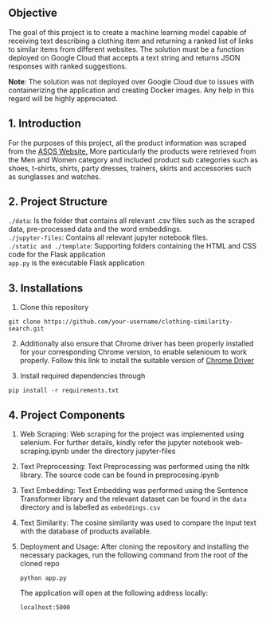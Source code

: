 Objective
---------

The goal of this project is to create a machine learning model capable of receiving text describing a clothing item and returning a ranked list of links to similar items from different websites. The solution must be a function deployed on Google Cloud that accepts a text string and returns JSON responses with ranked suggestions.

**Note**: The solution was not deployed over Google Cloud due to issues with containerizing the application and creating Docker images. Any help in this regard will be highly appreciated.

## 1. Introduction

For the purposes of this project, all the product information was scraped from the [ASOS Website.](https://www.asos.com/) More particularly the products were retrieved from the Men and Women category and included product sub categories such as shoes, t-shirts, shirts, party dresses, trainers, skirts and accessories such as sunglasses and watches.

## 2. Project Structure

`./data`: Is the folder that contains all relevant .csv files such as the scraped data, pre-processed data and the word embeddings.<br>
`./jupyter-files`: Contains all relevant jupyter notebook files.<br>
`./static and ./template`: Supporting folders containing the HTML and CSS code for the Flask application<br>
`app.py` is the executable Flask application

## 3. Installations

1. Clone this repository

```
git clone https://github.com/your-username/clothing-similarity-search.git
```

2. Additionally also ensure that Chrome driver has been properly installed for your corresponding Chrome version, to enable selenioum to work properly. Follow this link to install the suitable version of [Chrome Driver](https://chromedriver.chromium.org/downloads)

3. Install required dependencies through

```
pip install -r requirements.txt
```

## 4. Project Components
1.  Web Scraping: 
    Web scraping for the project was implemented using selenium. For further details, kindly refer the jupyter notebook web-scraping.ipynb under the directory jupyter-files
    
2. Text Preprocessing: 
    Text Preprocessing was performed using the nltk library. The source code can be found in preprocesing.ipynb
    
3. Text Embedding: 
    Text Embedding was performed using the Sentence Transformer library and the relevant dataset can be found in the `data` directory and is labelled as `embeddings.csv`
    
4. Text Similarity: 
    The cosine similarity was used to compare the input text with the database of products available.
    
5. Deployment and Usage: 
    After cloning the repository and installing the necessary packages, run the following command from the root of the cloned repo
    ```
    python app.py 
    ```
    The application will open at the following address locally:
    ```
    localhost:5000
    ```
